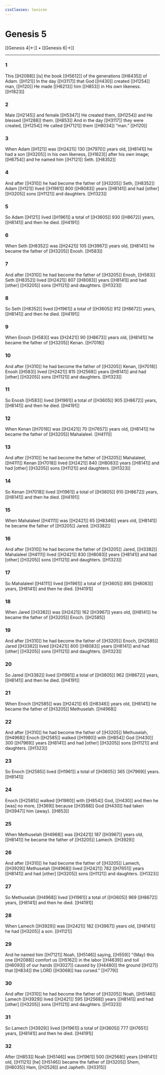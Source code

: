 ```yaml
---
cssClasses: lexicon
---
```


# Genesis 5

[[Genesis 4|←]] • [[Genesis 6|→]]

---

### 1
This [[H2088]] [is] the book [[H5612]] of the generations [[H8435]] of Adam. [[H121]] In the day [[H3117]] that God [[H430]] created [[H1254]] man, [[H120]] He made [[H6213]] him [[H853]] in His own likeness. [[H1823]]

### 2
Male [[H2145]] and female [[H5347]] He created them, [[H1254]] and He blessed [[H1288]] them. [[H853]] And in the day [[H3117]] they were created, [[H1254]] He called [[H7121]] them [[H8034]] “man.” [[H120]]

### 3
When Adam [[H121]] was [[H2421]] 130 [[H7970]] years old, [[H8141]] he had a son [[H3205]] in his own likeness, [[H1823]] after his own image; [[H6754]] and he named him [[H7121]] Seth. [[H8352]]

### 4
And after [[H310]] he had become the father of [[H3205]] Seth, [[H8352]] Adam [[H121]] lived [[H1961]] 800 [[H8083]] years [[H8141]] and had [other] [[H3205]] sons [[H1121]] and daughters. [[H1323]]

### 5
So Adam [[H121]] lived [[H1961]] a total of [[H3605]] 930 [[H8672]] years, [[H8141]] and then he died. [[H4191]]

### 6
When Seth [[H8352]] was [[H2421]] 105 [[H3967]] years old, [[H8141]] he became the father of [[H3205]] Enosh. [[H583]]

### 7
And after [[H310]] he had become the father of [[H3205]] Enosh, [[H583]] Seth [[H8352]] lived [[H2421]] 807 [[H8083]] years [[H8141]] and had [other] [[H3205]] sons [[H1121]] and daughters. [[H1323]]

### 8
So Seth [[H8352]] lived [[H1961]] a total of [[H3605]] 912 [[H8672]] years, [[H8141]] and then he died. [[H4191]]

### 9
When Enosh [[H583]] was [[H2421]] 90 [[H8673]] years old, [[H8141]] he became the father of [[H3205]] Kenan. [[H7018]]

### 10
And after [[H310]] he had become the father of [[H3205]] Kenan, [[H7018]] Enosh [[H583]] lived [[H2421]] 815 [[H2568]] years [[H8141]] and had [other] [[H3205]] sons [[H1121]] and daughters. [[H1323]]

### 11
So Enosh [[H583]] lived [[H1961]] a total of [[H3605]] 905 [[H8672]] years, [[H8141]] and then he died. [[H4191]]

### 12
When Kenan [[H7018]] was [[H2421]] 70 [[H7657]] years old, [[H8141]] he became the father of [[H3205]] Mahalaleel. [[H4111]]

### 13
And after [[H310]] he had become the father of [[H3205]] Mahalaleel, [[H4111]] Kenan [[H7018]] lived [[H2421]] 840 [[H8083]] years [[H8141]] and had [other] [[H3205]] sons [[H1121]] and daughters. [[H1323]]

### 14
So Kenan [[H7018]] lived [[H1961]] a total of [[H3605]] 910 [[H8672]] years, [[H8141]] and then he died. [[H4191]]

### 15
When Mahalaleel [[H4111]] was [[H2421]] 65 [[H8346]] years old, [[H8141]] he became the father of [[H3205]] Jared. [[H3382]]

### 16
And after [[H310]] he had become the father of [[H3205]] Jared, [[H3382]] Mahalaleel [[H4111]] lived [[H2421]] 830 [[H8083]] years [[H8141]] and had [other] [[H3205]] sons [[H1121]] and daughters. [[H1323]]

### 17
So Mahalaleel [[H4111]] lived [[H1961]] a total of [[H3605]] 895 [[H8083]] years, [[H8141]] and then he died. [[H4191]]

### 18
When Jared [[H3382]] was [[H2421]] 162 [[H3967]] years old, [[H8141]] he became the father of [[H3205]] Enoch. [[H2585]]

### 19
And after [[H310]] he had become the father of [[H3205]] Enoch, [[H2585]] Jared [[H3382]] lived [[H2421]] 800 [[H8083]] years [[H8141]] and had [other] [[H3205]] sons [[H1121]] and daughters. [[H1323]]

### 20
So Jared [[H3382]] lived [[H1961]] a total of [[H3605]] 962 [[H8672]] years, [[H8141]] and then he died. [[H4191]]

### 21
When Enoch [[H2585]] was [[H2421]] 65 [[H8346]] years old, [[H8141]] he became the father of [[H3205]] Methuselah. [[H4968]]

### 22
And after [[H310]] he had become the father of [[H3205]] Methuselah, [[H4968]] Enoch [[H2585]] walked [[H1980]] with [[H854]] God [[H430]] 300 [[H7969]] years [[H8141]] and had [other] [[H3205]] sons [[H1121]] and daughters. [[H1323]]

### 23
So Enoch [[H2585]] lived [[H1961]] a total of [[H3605]] 365 [[H7969]] years. [[H8141]]

### 24
Enoch [[H2585]] walked [[H1980]] with [[H854]] God, [[H430]] and then he [was] no more, [[H369]] because [[H3588]] God [[H430]] had taken [[H3947]] him {away}. [[H853]]

### 25
When Methuselah [[H4968]] was [[H2421]] 187 [[H3967]] years old, [[H8141]] he became the father of [[H3205]] Lamech. [[H3929]]

### 26
And after [[H310]] he had become the father of [[H3205]] Lamech, [[H3929]] Methuselah [[H4968]] lived [[H2421]] 782 [[H7651]] years [[H8141]] and had [other] [[H3205]] sons [[H1121]] and daughters. [[H1323]]

### 27
So Methuselah [[H4968]] lived [[H1961]] a total of [[H3605]] 969 [[H8672]] years, [[H8141]] and then he died. [[H4191]]

### 28
When Lamech [[H3929]] was [[H2421]] 182 [[H3967]] years old, [[H8141]] he had [[H3205]] a son. [[H1121]]

### 29
And he named him [[H7121]] Noah, [[H5146]] saying, [[H559]] “{May} this one [[H2088]] comfort us [[H5162]] in the labor [[H4639]] and toil [[H6093]] of our hands [[H3027]] caused by [[H4480]] the ground [[H127]] that [[H834]] the LORD [[H3068]] has cursed.” [[H779]]

### 30
And after [[H310]] he had become the father of [[H3205]] Noah, [[H5146]] Lamech [[H3929]] lived [[H2421]] 595 [[H2568]] years [[H8141]] and had [other] [[H3205]] sons [[H1121]] and daughters. [[H1323]]

### 31
So Lamech [[H3929]] lived [[H1961]] a total of [[H3605]] 777 [[H7651]] years, [[H8141]] and then he died. [[H4191]]

### 32
After [[H853]] Noah [[H5146]] was [[H1961]] 500 [[H2568]] years [[H8141]] old, [[H1121]] [he] [[H5146]] became the father of [[H3205]] Shem, [[H8035]] Ham, [[H2526]] and Japheth. [[H3315]]

